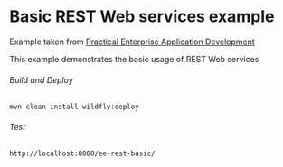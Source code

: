 Basic REST Web services example
=====================================
Example taken from [Practical Enterprise Application Development](http://www.itbuzzpress.com/ebooks/java-ee-7-development-on-wildfly.html)

This example demonstrates the basic usage of REST Web services

###### Build and Deploy
```shell
mvn clean install wildfly:deploy  
```

###### Test
```shell
http://localhost:8080/ee-rest-basic/
```
 

